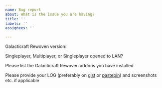 ```yaml
---
name: Bug report
about: What is the issue you are having?
title: ''
labels: ''
assignees: ''

---
```


Galacticraft Rewoven version:

Singleplayer, Multiplayer, or Singleplayer opened to LAN?

Please list the Galacticraft Rewoven addons you have installed

Please provide your LOG (preferably on [gist](https://gist.github.com) or [pastebin](https://pastebin.com)) and screenshots etc. if applicable
